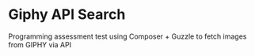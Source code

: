 # Giphy API Search
 Programming assessment test using Composer + Guzzle to fetch images from GIPHY via API
